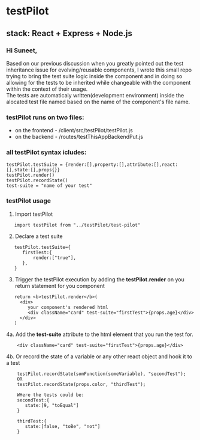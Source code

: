 # testPilot
## stack:  React + Express + Node.js

### Hi Suneet,
Based on our previous discussion when you greatly pointed out the test inheritance issue for evolving/reusable components, I wrote this small repo trying to bring the test suite logic inside the component and in doing so allowing for the tests to be inherited while changeable with the component within the context  of their usage.<br />
The tests are automaticaly written(development environment) inside the alocated test file named based on the name of the component's file name.

### testPilot runs on two files:
- on the frontend - /client/src/testPilot/testPilot.js
- on the backend - /routes/testThisAppBackendPut.js

### all testPilot syntax icludes:
```
testPilot.testSuite = {render:[],property:[],attribute:[],react:[],state:[],props{}}
testPilot.render()
testPilot.recordState()
test-suite = "name of your test"
```

### testPilot usage
1. Import testPilot
```
   import testPilot from "../testPilot/test-pilot"
   ```
2. Declare a test suite
```
   testPilot.testSuite={
      firstTest:{
          render:["true"],
      },
   }
   ```
3. Trigger the testPilot execution by adding the <b>testPilot.render</b> on you return statement for you component
```
   return <b>testPilot.render</b>(
     <div> 
        your component's rendered html
        <div className="card" test-suite="firstTest">{props.age}</div>
     </div>
   )
   ```
4a.  Add the <b>test-suite</b> attribute to the html element that you run the test for.
```
    <div className="card" test-suite="firstTest">{props.age}</div>
```
4b. Or record the state of a variable or any other react object and hook it to a test
```
    testPilot.recordState(somFunction(someVariable), "secondTest");
    OR
    testPilot.recordState(props.color, "thirdTest");
    
    WHere the tests could be:
    secondTest:{
       state:[9, "toEqual"]
    }
    
    thirdTest:{
       state:[false, "toBe", "not"]
    }
```
